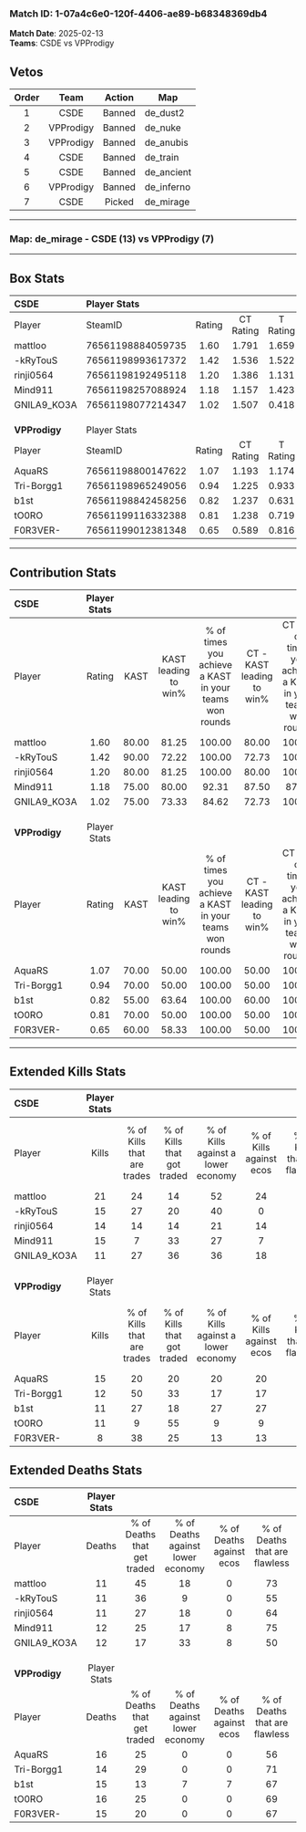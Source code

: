 ### Match ID: 1-07a4c6e0-120f-4406-ae89-b68348369db4  
**Match Date**: 2025-02-13  
**Teams**: CSDE vs VPProdigy  

## Vetos  

| Order | Team | Action | Map |
| :---: | :--: | :----: | --- |
| 1 | CSDE | Banned | de_dust2 |
| 2 | VPProdigy | Banned | de_nuke |
| 3 | VPProdigy | Banned | de_anubis |
| 4 | CSDE | Banned | de_train |
| 5 | CSDE | Banned | de_ancient |
| 6 | VPProdigy | Banned | de_inferno |
| 7 | CSDE | Picked | de_mirage |

---  

### **Map**: de_mirage - CSDE (13) vs VPProdigy (7)  
---  

## Box Stats  

| **CSDE**      | Player Stats      |        |           |          |       |       |       |         |        |      |     |
| :- | :- | :-: | :-: | :-: | :-: | :-: | :-: | :-: | :-: | :-: | :-: |
| Player        | SteamID           | Rating | CT Rating | T Rating | KAST  |  ADR  | Kills | Assists | Deaths | K/D  | HS% |
| mattloo       | 76561198884059735 |  1.60  |   1.791   |  1.659   | 80.00 | 100.1 |  21   |    5    |   11   | 1.91 | 47  |
| -kRyTouS      | 76561198993617372 |  1.42  |   1.536   |  1.522   | 90.00 | 95.4  |  15   |    9    |   11   | 1.36 | 40  |
| rinji0564     | 76561198192495118 |  1.20  |   1.386   |  1.131   | 80.00 | 70.9  |  14   |    3    |   11   | 1.27 | 50  |
| Mind911       | 76561198257088924 |  1.18  |   1.157   |  1.423   | 75.00 | 72.3  |  15   |    3    |   12   | 1.25 | 53  |
| GNILA9_KO3A   | 76561198077214347 |  1.02  |   1.507   |  0.418   | 75.00 | 66.8  |  11   |    8    |   12   | 0.92 | 18  |
|               |                   |        |           |          |       |       |       |         |        |      |     |
|               |                   |        |           |          |       |       |       |         |        |      |     |
|               |                   |        |           |          |       |       |       |         |        |      |     |
| **VPProdigy** | Player Stats      |        |           |          |       |       |       |         |        |      |     |
| Player        | SteamID           | Rating | CT Rating | T Rating | KAST  |  ADR  | Kills | Assists | Deaths | K/D  | HS% |
| AquaRS        | 76561198800147622 |  1.07  |   1.193   |  1.174   | 70.00 | 77.1  |  15   |    6    |   16   | 0.94 | 40  |
| Tri-Borgg1    | 76561198965249056 |  0.94  |   1.225   |  0.933   | 70.00 | 62.0  |  12   |    4    |   14   | 0.86 | 58  |
| b1st          | 76561198842458256 |  0.82  |   1.237   |  0.631   | 55.00 | 77.2  |  11   |    7    |   15   | 0.73 | 63  |
| tO0RO         | 76561199116332388 |  0.81  |   1.238   |  0.719   | 70.00 | 54.3  |  11   |    3    |   16   | 0.69 | 90  |
| F0R3VER-      | 76561199012381348 |  0.65  |   0.589   |  0.816   | 60.00 | 56.3  |   8   |    4    |   15   | 0.53 | 75  |
---  

## Contribution Stats  

| **CSDE**      | Player Stats |       |                      |                                                        |                           |                                                             |                          |                                                            |
| :- | :-: | :-: | :-: | :-: | :-: | :-: | :-: | :-: |
| Player        |    Rating    | KAST  | KAST leading to win% | % of times you achieve a KAST in your teams won rounds | CT - KAST leading to win% | CT - % of times you achieve a KAST in your teams won rounds | T - KAST leading to win% | T - % of times you achieve a KAST in your teams won rounds |
| mattloo       |     1.60     | 80.00 |        81.25         |                         100.00                         |           80.00           |                           100.00                            |          83.33           |                           100.00                           |
| -kRyTouS      |     1.42     | 90.00 |        72.22         |                         100.00                         |           72.73           |                           100.00                            |          71.43           |                           100.00                           |
| rinji0564     |     1.20     | 80.00 |        81.25         |                         100.00                         |           80.00           |                           100.00                            |          83.33           |                           100.00                           |
| Mind911       |     1.18     | 75.00 |        80.00         |                         92.31                          |           87.50           |                            87.50                            |          71.43           |                           100.00                           |
| GNILA9_KO3A   |     1.02     | 75.00 |        73.33         |                         84.62                          |           72.73           |                           100.00                            |          75.00           |                           60.00                            |
|               |              |       |                      |                                                        |                           |                                                             |                          |                                                            |
|               |              |       |                      |                                                        |                           |                                                             |                          |                                                            |
|               |              |       |                      |                                                        |                           |                                                             |                          |                                                            |
| **VPProdigy** | Player Stats |       |                      |                                                        |                           |                                                             |                          |                                                            |
| Player        |    Rating    | KAST  | KAST leading to win% | % of times you achieve a KAST in your teams won rounds | CT - KAST leading to win% | CT - % of times you achieve a KAST in your teams won rounds | T - KAST leading to win% | T - % of times you achieve a KAST in your teams won rounds |
| AquaRS        |     1.07     | 70.00 |        50.00         |                         100.00                         |           50.00           |                           100.00                            |          50.00           |                           100.00                           |
| Tri-Borgg1    |     0.94     | 70.00 |        50.00         |                         100.00                         |           50.00           |                           100.00                            |          50.00           |                           100.00                           |
| b1st          |     0.82     | 55.00 |        63.64         |                         100.00                         |           60.00           |                           100.00                            |          66.67           |                           100.00                           |
| tO0RO         |     0.81     | 70.00 |        50.00         |                         100.00                         |           50.00           |                           100.00                            |          50.00           |                           100.00                           |
| F0R3VER-      |     0.65     | 60.00 |        58.33         |                         100.00                         |           50.00           |                           100.00                            |          66.67           |                           100.00                           |
---  

## Extended Kills Stats  

| **CSDE**      | Player Stats |                            |                            |                                    |                         |                              |                                 |                                       |                    |           |
| :- | :-: | :-: | :-: | :-: | :-: | :-: | :-: | :-: | :-: | :-: |
| Player        |    Kills     | % of Kills that are trades | % of Kills that got traded | % of Kills against a lower economy | % of Kills against ecos | % of Kills that are flawless | % of Kills that are close duels | % of Kills that are assisted by flash | Pistol Round Kills | AWP Kills |
| mattloo       |      21      |             24             |             14             |                 52                 |           24            |              67              |                5                |                   5                   |         1          |     0     |
| -kRyTouS      |      15      |             27             |             20             |                 40                 |            0            |              67              |                7                |                   7                   |         0          |     0     |
| rinji0564     |      14      |             14             |             14             |                 21                 |           14            |              57              |                7                |                  14                   |         3          |     2     |
| Mind911       |      15      |             7              |             33             |                 27                 |            7            |              73              |                0                |                  13                   |         1          |     0     |
| GNILA9_KO3A   |      11      |             27             |             36             |                 36                 |           18            |              64              |               18                |                   0                   |         0          |     0     |
|               |              |                            |                            |                                    |                         |                              |                                 |                                       |                    |           |
|               |              |                            |                            |                                    |                         |                              |                                 |                                       |                    |           |
|               |              |                            |                            |                                    |                         |                              |                                 |                                       |                    |           |
| **VPProdigy** | Player Stats |                            |                            |                                    |                         |                              |                                 |                                       |                    |           |
| Player        |    Kills     | % of Kills that are trades | % of Kills that got traded | % of Kills against a lower economy | % of Kills against ecos | % of Kills that are flawless | % of Kills that are close duels | % of Kills that are assisted by flash | Pistol Round Kills | AWP Kills |
| AquaRS        |      15      |             20             |             20             |                 20                 |           20            |              67              |                0                |                   0                   |         1          |     0     |
| Tri-Borgg1    |      12      |             50             |             33             |                 17                 |           17            |              50              |                0                |                  25                   |         1          |     0     |
| b1st          |      11      |             27             |             18             |                 27                 |           27            |              73              |                0                |                   0                   |         1          |     3     |
| tO0RO         |      11      |             9              |             55             |                 9                  |            9            |              45              |               18                |                   0                   |         0          |     0     |
| F0R3VER-      |      8       |             38             |             25             |                 13                 |           13            |              88              |               13                |                  13                   |         2          |     0     |
## Extended Deaths Stats  

| **CSDE**      | Player Stats |                             |                                   |                          |                               |                            |                           |               |
| :- | :-: | :-: | :-: | :-: | :-: | :-: | :-: | :-: |
| Player        |    Deaths    | % of Deaths that get traded | % of Deaths against lower economy | % of Deaths against ecos | % of Deaths that are flawless | % of Deaths that are close | % of Deaths while blinded | Deaths to AWP |
| mattloo       |      11      |             45              |                18                 |            0             |              73               |             9              |             0             |       0       |
| -kRyTouS      |      11      |             36              |                 9                 |            0             |              55               |             9              |             9             |       0       |
| rinji0564     |      11      |             27              |                18                 |            0             |              64               |             0              |             9             |       0       |
| Mind911       |      12      |             25              |                17                 |            8             |              75               |             0              |             8             |       2       |
| GNILA9_KO3A   |      12      |             17              |                33                 |            8             |              50               |             8              |             8             |       1       |
|               |              |                             |                                   |                          |                               |                            |                           |               |
|               |              |                             |                                   |                          |                               |                            |                           |               |
|               |              |                             |                                   |                          |                               |                            |                           |               |
| **VPProdigy** | Player Stats |                             |                                   |                          |                               |                            |                           |               |
| Player        |    Deaths    | % of Deaths that get traded | % of Deaths against lower economy | % of Deaths against ecos | % of Deaths that are flawless | % of Deaths that are close | % of Deaths while blinded | Deaths to AWP |
| AquaRS        |      16      |             25              |                 0                 |            0             |              56               |             6              |            13             |       1       |
| Tri-Borgg1    |      14      |             29              |                 0                 |            0             |              71               |             14             |             7             |       1       |
| b1st          |      15      |             13              |                 7                 |            7             |              67               |             13             |             0             |       0       |
| tO0RO         |      16      |             25              |                 0                 |            0             |              69               |             0              |             6             |       0       |
| F0R3VER-      |      15      |             20              |                 0                 |            0             |              67               |             0              |            13             |       0       |
